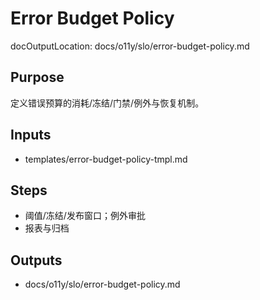 # Error Budget Policy

docOutputLocation: docs/o11y/slo/error-budget-policy.md

## Purpose

定义错误预算的消耗/冻结/门禁/例外与恢复机制。

## Inputs

- templates/error-budget-policy-tmpl.md

## Steps

- 阈值/冻结/发布窗口；例外审批
- 报表与归档

## Outputs

- docs/o11y/slo/error-budget-policy.md
